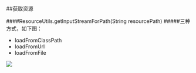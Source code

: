 
##获取资源

####ResourceUtils.getInputStreamForPath(String resourcePath)
#####三种方式，如下图：
- loadFromClassPath
- loadFromUrl
- loadFromFile

<img src="https://github.com/juedui0769/mystudies/tree/master/shiro/ResourceUtils.getInputStreamForPath.png"></img>




